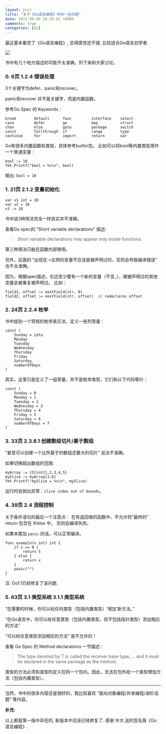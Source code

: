 ```yaml
---
layout: post
title: "关于《Go语言编程》中的一些问题"
date: 2012-09-06 20:30:01 +0800
comments: true
categories: [Go]
---
```


最近基本看完了《Go语言编程》, 总得感觉还不错, 比较适合Go语言初学者.

![](http://www.ituring.com.cn/bookcover/967.385.jpg)

书中有几个地方描述的可能不太准确，列下来和大家讨论。

### 0.  6页 1.2.4 错误处理

3个关键字为defer、panic和recover。

panic和recover 并不是关键字，而是内置函数。

参考Go Spec 的 Keywords：

	break        default      func         interface    select
	case         defer        go           map          struct
	chan         else         goto         package      switch
	const        fallthrough  if           range        type
	continue     for          import       return       var

Go有很多内置函数和类型，具体参考builtin包。
比如可以将bool等内置类型用作一个普通变量：

	bool := 10
	fmt.Printf("bool = %v\n", bool)

输出: `bool = 10`


### 1. 21页 2.1.2 变量初始化

	var v1 int = 10
	var v2 = 10
	v3 := 10

书中说3种用法完全一样其实并不准确。

查看Go spec的 "Short variable declarations" 描述:

> Short variable declarations may appear only inside functions.

第三种用法只能在函数内部使用。

另外，后面的 “出现在:=左侧的变量不应该是被声明过的，否则会导致编译错误” 也不太准确。

因为，根据spec描述，左边至少要有一个新的变量（不含_），被被声明过的其他变量会被重复被声明过。
比如：

	field1, offset := nextField(str, 0)
	field2, offset := nextField(str, offset)  // redeclares offset


### 2. 24页 2.2.4 枚举

书中提到一个常规的枚举表示法，定义一些列常量：

	const (
		Sunday = iota
		Monday
		Tuesday
		Wednesday
		Thursday
		Friday
		Saturday
		numberOfDays
	)

其实，这里只是定义了一组常量，并不是枚举类型，它们和以下代码等价：

	const (
		Sunday = 0
		Monday = 1
		Tuesday = 2
		Wednesday = 3
		Thursday = 4
		Friday = 5
		Saturday = 6
		numberOfDays = 7
	)

### 3. 33页 2.3.8.1 创建数组切片/基于数组

“甚至可以创建一个比所基于的数组还要大的切片” 说法不准确。

如果切换超出数组的范围:

	myArray := [5]int{1,2,3,4,5}
	mySlice := myArray[1:6]
	fmt.Printf("mySlice = %v\n", mySlice)

运行时会抛出异常：`slice index out of bounds`。

### 4. 39页 2.4 流程控制

关于条件语句的最后一个注意点： 在有返回值的函数中，不允许将“最终的” return 包含在 if/else 中，
否则会编译失败。

如果末尾加 `panic` 的话，可以正常编译。

	func example(x int) int {
		if x == 0 {
			return 5
		} else {
			return x
		}
		panic("")
	}

注: Go1.1已经修复了该问题.

### 5. 63页 3.1 类型系统 3.1.1 类型系统

“在需要的时候，你可以给任何类型（包括内置类型）‘增加’新方法。”

“在Go语言中，你可以给任意类型（包括内置类型，但不包括指针类型）添加相应的方法”

“可以给任意类型添加相应的方法” 是不允许的！

查看 Go Spec 的 Method declarations 一节描述：

> The type denoted by T is called the receiver base type;
> ...
> and it must be declared in the same package as the method.

类型的方法必须和类型的定义在同一个包内。因此，无法在包外给一个类型增加方法（包括内置类型）。

----

当然，书中的很多内容还是很好的，我比较喜欢  “面向对象编程/并发编程/进阶话题” 等内容。

**补充:**

以上都是第一版中存在的, 新版本中应该已经修复了.
感谢 许大 送的签名版《Go语言编程》.


